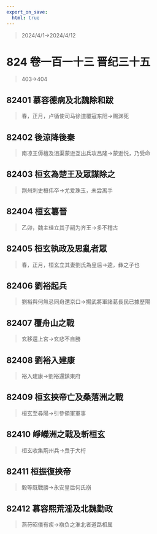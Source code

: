 ```yaml
---
export_on_save:
  html: true
---
```


> 2024/4/1->2024/4/12

# 824 卷一百一十三 晋纪三十五

> 403->404

## 82401 慕容德病及北魏除和跋
> 春，正月，卢循使司马徐道覆寇东阳->赐渊死

## 82402 後涼降後秦
> 南凉王傉檀及沮渠蒙逊互出兵攻吕隆->蒙逊悦，乃受命

## 82403 桓玄為楚王及眾謀除之
> 荆州刺史桓伟卒->尤爱珠玉，未尝离手

## 82404 桓玄簒晉
> 乙卯，魏主珪立其子嗣为齐王->多不稽古

## 82405 桓玄執政及思亂者眾
> 春，正月，桓玄立其妻劉氏為皇后->逵，彝之子也

## 82406 劉裕起兵
> 劉裕與何無忌同舟還京口->揚武將軍諸葛長民已據歷陽

## 82407 覆舟山之戰
> 玄移還上宮->玄悲不自勝

## 82408 劉裕入建康
> 裕入建康->劉裕還鎮東府

## 82409 桓玄挾帝亡及桑落洲之戰
> 桓玄至尋陽->引參領軍軍事

## 82410 崢嶸洲之戰及斬桓玄
> 桓玄收集荊州兵->梟于大桁

## 82411 桓振復挾帝
> 毅等既戰勝->永安皇后何氏崩

## 82412 慕容熙荒淫及北魏勤政
> 燕苻昭儀有疾->襁负之淮北者道路相属